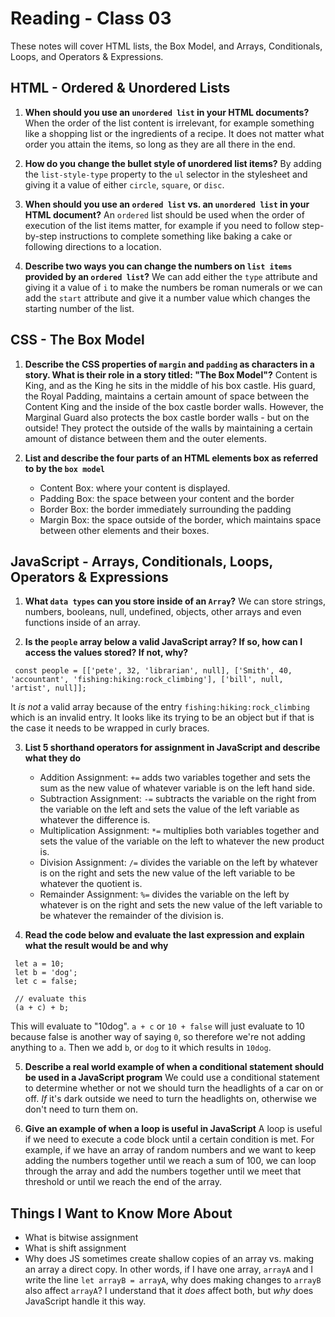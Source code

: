 # Reading - Class 03

These notes will cover HTML lists, the Box Model, and Arrays, Conditionals, Loops, and Operators & Expressions.

## HTML - Ordered & Unordered Lists

1. **When should you use an `unordered list` in your HTML documents?** When the order of the list content is irrelevant, for example something like a shopping list or the ingredients of a recipe. It does not matter what order you attain the items, so long as they are all there in the end.

2. **How do you change the bullet style of unordered list items?** By adding the `list-style-type` property to the `ul` selector in the stylesheet and giving it a value of either `circle`, `square`, or `disc`.

3. **When should you use an `ordered list` vs. an `unordered list` in your HTML document?** An `ordered` list should be used when the order of execution of the list items matter, for example if you need to follow step-by-step instructions to complete something like baking a cake or following directions to a location.

4. **Describe two ways you can change the numbers on `list items` provided by an `ordered list`?** We can add either the `type` attribute and giving it a value of `i` to make the numbers be roman numerals or we can add the `start` attribute and give it a number value which changes the starting number of the list. 


## CSS - The Box Model

1. **Describe the CSS properties of `margin` and `padding` as characters in a story. What is their role in a story titled: "The Box Model"?** Content is King, and as the King he sits in the middle of his box castle. His guard, the Royal Padding, maintains a certain amount of space between the Content King and the inside of the box castle border walls. However, the Marginal Guard also protects the box castle border walls - but on the outside! They protect the outside of the walls by maintaining a certain amount of distance between them and the outer elements.

2. **List and describe the four parts of an HTML elements box as referred to by the `box model`** 
	- Content Box: where your content is displayed.
	- Padding Box: the space between your content and the border
	- Border Box: the border immediately surrounding the padding
	- Margin Box: the space outside of the border, which maintains space between other elements and their boxes.


## JavaScript - Arrays, Conditionals, Loops, Operators & Expressions

1. **What `data types` can you store inside of an `Array`?** We can store strings, numbers, booleans, null, undefined, objects, other arrays and even functions inside of an array.

2. **Is the `people` array below a valid JavaScript array? If so, how can I access the values stored? If not, why?**

```
 const people = [['pete', 32, 'librarian', null], ['Smith', 40, 'accountant', 'fishing:hiking:rock_climbing'], ['bill', null, 'artist', null]];
```

It *is not* a valid array because of the entry `fishing:hiking:rock_climbing` which is an invalid entry. It looks like its trying to be an object but if that is the case it needs to be wrapped in curly braces.

3. **List 5 shorthand operators for assignment in JavaScript and describe what they do**
	- Addition Assignment: `+=` adds two variables together and sets the sum as the new value of whatever variable is on the left hand side.
	- Subtraction Assignment: `-=` subtracts the variable on the right from the variable on the left and sets the value of the left variable as whatever the difference is.
	- Multiplication Assignment: `*=` multiplies both variables together and sets the value of the variable on the left to whatever the new product is.
	- Division Assignment:  `/=` divides the variable on the left by whatever is on the right and sets the new value of the left variable to be whatever the quotient is.
	- Remainder Assignment: `%=` divides the variable on the left by whatever is on the right and sets the new value of the left variable to be whatever the remainder of the division is.

4. **Read the code below and evaluate the last expression and explain what the result would be and why**

```
 let a = 10;
 let b = 'dog';
 let c = false;

 // evaluate this
 (a + c) + b;
```
This will evaluate to "10dog". `a + c` or `10 + false` will just evaluate to 10 because false is another way of saying `0`, so therefore we're not adding anything to `a`. Then we add `b`, or `dog` to it which results in `10dog`.


5. **Describe a real world example of when a conditional statement should be used in a JavaScript program** We could use a conditional statement to determine whether or not we should turn the headlights of a car on or off. *If* it's dark outside we need to turn the headlights on, otherwise we don't need to turn them on.

6. **Give an example of when a loop is useful in JavaScript** A loop is useful if we need to execute a code block until a certain condition is met. For example, if we have an array of random numbers and we want to keep adding the numbers together until we reach a sum of 100, we can loop through the array and add the numbers together until we meet that threshold or until we reach the end of the array.

## Things I Want to Know More About
- What is bitwise assignment
- What is shift assignment
- Why does JS sometimes create shallow copies of an array vs. making an array a direct copy. In other words, if I have one array, `arrayA` and I write the line `let arrayB = arrayA`, why does making changes to `arrayB` also affect `arrayA`? I understand that it *does* affect both, but *why* does JavaScript handle it this way.
